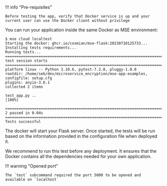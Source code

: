 !!! info "Pre-requisites"

    Before testing the app, verify that Docker service is up and your current user can use the Docker client without privilege


You can run your application inside the same Docker as MSE environment:

```{.console}
$ mse cloud localtest
Starting the docker: ghcr.io/cosmian/mse-flask:20230710125733...
Installing tests requirements...
Running tests...
========================================================================================================================= test session starts ==========================================================================================================================
platform linux -- Python 3.10.6, pytest-7.2.0, pluggy-1.0.0
rootdir: /home/seb/dev/microservice_encryption/mse-app-examples, configfile: setup.cfg
plugins: anyio-3.6.1
collected 2 items                                                                                                                                                                                                                                                      

test_app.py ..                                                                                                                                                                                                                                                   [100%]

========================================================================================================================== 2 passed in 0.04s ===========================================================================================================================
Tests successful
```

The docker will start your Flask server. Once started, the tests will be run based on the information provided in the configuration file when deployed it. 

We recommend to run this test before any deployment.
It ensures that the Docker contains all the dependencies needed for your own application.


!!! warning "Opened port"

    The `test` subcommand required the port 5000 to be opened and available on `localhost`

